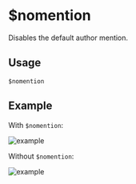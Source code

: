 # $nomention
Disables the default author mention.

## Usage
```
$nomention
```

## Example
With `$nomention`:

![example](https://user-images.githubusercontent.com/69215413/126917956-197108f9-7cd4-4e96-9a24-12d36b1886d8.png)

Without `$nomention`:

![example](https://user-images.githubusercontent.com/69215413/126917978-723c1a83-c95d-4517-b0fd-deb4d088558d.png)
